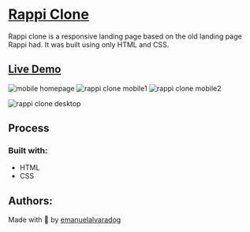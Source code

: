 # [Rappi Clone](https://emanuelalvaradog.github.io/rappi-clone/)
Rappi clone is a responsive landing page based on the old landing page Rappi had. It was built using only HTML and CSS.

## [Live Demo](https://emanuelalvaradog.github.io/rappi-clone/)
![mobile homepage](https://lh3.googleusercontent.com/wpqb9mRYCNog5--jEJTcil4MvBhDpkxpoIEmuJnQi5TaiC_uL_F3vCjNTFCO7l7ITtgF6xQxVP0CXHCW-_IPUQ446nbckhvHoS2xaXUHWaDyDuixamQB9Kop6P0jl8UwgllR27WRs2KydA2Bjf36vbv4SXY7eWEP_HhVBsRgaOkIXPDFsuqfo-HPdM2szqPmB3R_PSIIj-1XBUThYGqp1fGfDI2iNcnhmdWX8kEYfQliIAGU0-SXPRYybztWRDVuvrahIQBbwyDHvcS04R1Zb97RT4LQIv1XPMiB9PH8SVLPnwITwkO3apOZu6nqp3J0WSAKdJR6zom3RApMSu7CKE7-gHxsleRtv29_p9g2-4eY4BdYaxevtEVG5MY8Y-0bcwILcBSDZvSr5rAyKe8jnkuqFNErA_OKUKAxL3vqGidbqdBS0vayRlWANLEdkI0c66eH0k55GvMpUjMxF2Pv5_iITqPpaaHz5IS3PlgthXOFUw7jevfddkSmWGOm3ewbhJ6CPvpeTeYHLxJK1FyPTkPmU4Vv_1-E8qtAk0bznjwphBrBjSFTixAUo11XMXMpfbFh2xDCBZnbLvET90T0wWzGvgUH9oNCrKeVGanSMv_KBOiOeoSHla_ymG3mMRnX_deHeJXYw5om15u72H51qLy_u6eXeVKj9MbHUvNSvADJha0hDGXvQKZbUe-9_pgambqKScuQDziuR2mgN38Xmyu8g3dTXBcJwSJ0o9JqhzhsIjQLy0Ode-2a_Xay1eiTFtiUBJqfZqDtrpcxKPAbFzFTv8wi-HA5PspBX8PBjITkDiG4-2RmaOxmC8q0mSRdPO2yDs1z60tfkjQ-pu-lUrLj-JQECvM6xHSfCsoSE819ii71lqUWKppi5uELjSu0i-miFVQXvYyHe5JJ_8ucZlNAAgdgXCxRUy5g78qpTMYBLKri-fGHrXiIcsFSDrUPRyblFGdshVvYAnn3cc0Rf7W0gEDgXldeHk7_TS1PCKaKlLY_SxRYbHS3twYnXSIb1dTK7KTmQWslJltAawinlg=w158-h699-no?authuser=0)
![rappi clone mobile1](https://lh3.googleusercontent.com/oDFx-9OZwQLsbAiE4_JsKgrC9ihLoY33fU7eISKvtWhxo0wUHCOtlAmxiVEoGESf5kW9YdYVVmpX2ZNmYl-2B9QDUEUAdOlicSm8PZ49rWyax8Y94eyr808xdg__SrrlCy5FLC0IJsjeyFPQSlDfK6NyZ37LI_2Dql7Sp3tKwB9Kw6aFxGE_1QlFcFyj35apKJG8M6EM_a31cPEJ9j32lXxWRyItEVS3uZXa3laHw-w9jz91w7DHU7vLkQhVJIMIiGWtNuKQN89DGeOGVSlnEp91zTLmkTbiRXmkRx0B9kZb9KcTNqWOURFcDic0hsEtpnUEjQ3XrEHPm1puz-aQTPeazgyYLN9CCrH4DWLRZuCNsZyNojnjlnxjxTCbXUiTBWdxrjf5PxQihc5G2HznGzknpL2O78aC_4Hui6tvQCXW6FPkTE4OpVAKiRSpXxdVZWODDU4ktooRB5rcYcMtyy2UXE7Mk99gmWpGIAnrgGh7IFI7E3tsNOK1yprH3bXddf1G7du2UTiIXbXuLR6jzukc_qXcthXCWNRsWsPQ_ty5GkWIMwMDZtNuJYnSLq8SI1eHkIRkTdDUakfmJ1SmxeyKbVykOOVtQtzsjvoXXKu7xv5YxCbi4t8vx4GqeFK4hRLGkgt3bbe2FAwgWhorp0OyYlml4VKUSaHQBoiTEYq5xkkqUU_XZ2lsBzuaj7PfuHQQijnYIrxiZBc1DBD5D-ESCbjjYq9x8y58JYWqLZPeGrjGSsVI0TKxRHy2PFGf87_yD9mMx71S9QqYhPg-RenyOwjvQDcoNGkvVih5XgmD0RCFwlSIuFjMhrHhmixSEI_34_vHeQdFttedMmdkz3srsRUKI1vxtXuWQaRkDn4AyKEMTm6HcSOO2Vco5NESW8XyIM8fip-kEBwoqSJJwsDtsweyEZOA4_Mt5lvEmCueop9pgp2HAUaBf7F6OtQaX9IzAkBEfvKc-LMx58Lw913ppEvNaPeufZTFIwT004PVbqJqly1u5tcCbIyG5SYvcK6u_xymM8edxl3c0xVUKA=w167-h699-no?authuser=0)
![rappi clone mobile2](https://lh3.googleusercontent.com/Lic_m1x-3QOzENIzZw5CesPMtPZw-8-X8riZzXog-7SvUg2pjg_4cqQATRWQtmwjA5AAtkt6TuGdRXJhMa7Ox1y_IeTQoBW9zINJakwy92egR3Q3K-6N4Z3K5ngxtSjgcwGfUL1v9aklyxNlpXn0g1bqhdTJlFOfN5wKlxqHvOsuW5AOWbnYV6mbrUq0ACRdsmxuPmV5u2LuO2B28lrjbywAq2rqEwmzpe0C5O1RNq0G7uwOHL3uhiGuEjMlnbfuWT0683ghsE6hQHdALVaukrCG9DKIy91Fuwjf7Y-_YvMZjps8Ss_2o8_k1GahMm6Dri0xEo4q_p0cnyRwuMAYrwAkMEK3AwLAQ4ytxMtFndH8jkD9dFKP4_ZXqh-xWclGzcmg7PDwvg7I9_yprLYGSIwtJSJ27wsFZryi0nPZw_QZYHJ0a__gFgT5YFUYoG7CJcheMozxKyrupAFRFKRv3nNHEx3OSDCheJF3HSyUFU4mwhiK4rAU7HfIQx6E7_wkJcl7HFhVpFllw7WjWww_prWWKfNpQDpY46rPwC_xmzlRlFfarE4HGuJ-tij1YiOvPY7u4uJFR-1fgwqV8nJiKCQZ3frbnKRQmNKVd5TYfFyD72rk1wnB7h1pniBj4bLlYDkk1cGv6WCBJ81oAxSQ36NFx8bIvFHe8G7LcI6VLWVV3wBGhnt_IRch_S729kT21LRx3Hmljt3IJUbWK4aBQXZvzDBjyRpWEXh3_LeLyffBk9iXR_qbETSE1u8GRMr5Ksd94jywWdpLQkw8DmBNT0hNkarvh6bh_NPtR0Q2Z4Zx6Ap4PYY1LuljdCWHVwxkruhIIIEeQqg-7PdXhE3ZLbimA_tnvWIwSCFn5hV62MI-ICTBgSAbxVeKEm0ECnkXegOLkA0R7OLvOXaUFbI2DbVSB6oL9u0fV3BUPkHK6AOVQXCjkm1lF7rvSGUPg8AbmEkV3l7ZGxhNQpxckb3OEA0BH5Doxnk_wN-LKMYi0mOQt02uXeHqWwsvNwn-3XkiaUgfaeQoZqoeAu9LIpZ-CA=w203-h699-no?authuser=0)

![rappi clone desktop](https://lh3.googleusercontent.com/WK11kDX5Tr2eUJ6_oHzYXpGiG6Mu7jTk2o4Bqfxv91zqlXzdSxrdgMxgN45alimgOnLAx_D7oYdYKwQfx39TwJLk3henwMTHNXHIDCOZkzLpXEYAvPAGpY1CpWjySPdjSZmeJJRaWUO4Glce5q4bL8I8BntxUE8uX4w6XLj8CtAH6_wRd2BQEXuwhOvatIctqICqWpKSNrzClGg8P2ps1l6tRPayr9entvSI6NDEIaqHCO4W4NgHzTrkGvf8XOpPWNBdAK8bw82fwzakbBuMzELWlXwXLX6SyBYA1x_ba4ui_lyoD2kmwsj-NYDbgfX3OTuPp7R5kCt0gQi6LFXLplgoYhLbp6JK4-GI-YxMMrqUxWFM0PJ4epZyVR3OnMl8348HRMAKqorBDHLwNlaKZQEW0bkhOAvW_x2eIC5xH-OHINjXFmgY2gU4lJ6oiPnaGliSr3gzxYF_xLgQXTaRjqhZf3rSOQQ9b1tnHG3uGl96lc2zKOPELsh5shucl9XM7B-1cTDo9GTxJ3dhcP1wuhJvwlo1rHV4I0U_cBVngEyDYbN5NorAzudI0m5cFmCMgN8QS4XkBMsTgfhuo4clKjhkv6lzGM3xvyfMhbYkjvkEFGKf3LfhgWWPJMbj_x7zrlTB0ebbZIBFGsFz-dx0xLSjkriD57fruRc7WLvgcuhQlT_3wXLYR5dxvupBLjMt3bhuHkY3bwxnhFOd3juRSC9dJzq4YkUqSMgghxrOR-vopWGxjnB_-yAhWX1mlyYB9vxCvGDTHA03j_4j8wapU94tllmGr1LrelvvMFSkTO3qH9wlcjFkB2dTn8WskD0x9LQcmBgb9fYuWM90hcZwbTPPVdwVIo5iknlt8WaagKAuKI5jJCiLDLfHmIr-UXe6HobXcZ2l8NotPUExm9Mw7pCHPyvfXESJLgQmEoKTPPpvuuZsU2mGi5DvUDBUkN207O-Flcw65_VFLv1us3PkH-J1ddPwqW9Vtq_uepn2clSEfT3w39rO9s5s64BvGeockpwRJdWSSoasdp56AX85WQ=w139-h316-no?authuser=0)

## Process
### Built with:
- HTML
- CSS

## Authors:
Made with 💜 by [emanuelalvaradog](https://github.com/emanuelalvaradog)
